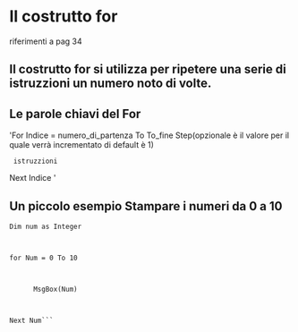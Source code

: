 # Il costrutto for 

riferimenti a pag 34




Il costrutto for si utilizza per ripetere una serie di istruzzioni un numero noto di volte.
--------------------------------------------------------------------------------------------





## Le parole chiavi  del For





'For Indice = numero_di_partenza To To_fine  Step(opzionale è il valore per il quale verrà incrementato di default è 1)

     istruzzioni
     
Next Indice  '



Un piccolo esempio Stampare i numeri da 0 a 10
-----------------



```Visual Basic.net
Dim num as Integer



for Num = 0 To 10 



      MsgBox(Num)
      
      
      
Next Num```
